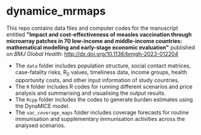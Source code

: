 # dynamice_mrmaps
This repo contains data files and computer codes for the manuscript entitled **"Impact and cost-effectiveness of measles vaccination through microarray patches in 70 low-income and middle-income countries: mathematical modelling and early-stage economic evaluation"** published on *BMJ Global Health*: http://dx.doi.org/10.1136/bmjgh-2023-012204

- The `data` folder includes population structure, social contact matrices, case-fatality risks, R<sub>0</sub> values, timeliness data, income groups, health opportunity costs, and other input information of study countries.
- The `R` folder includes R codes for running different scenarios and price analysis and summarising and visualising the output results.
- The `Rcpp` folder includes the codes to generate burden estimates using the DynaMICE model.
- The `vac_coverage_maps` folder includes coverage forecasts for routine immunisation and supplementary immunisation activities across the analysed scenarios. 
